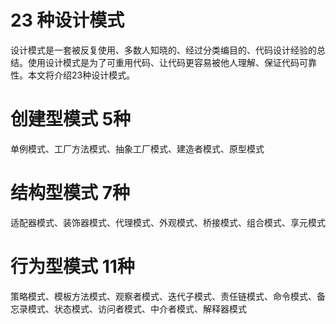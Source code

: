 # 23 种设计模式

设计模式是一套被反复使用、多数人知晓的、经过分类编目的、代码设计经验的总结。使用设计模式是为了可重用代码、让代码更容易被他人理解、保证代码可靠性。本文将介绍23种设计模式。

# 创建型模式 5种
单例模式、工厂方法模式、抽象工厂模式、建造者模式、原型模式

# 结构型模式 7种
适配器模式、装饰器模式、代理模式、外观模式、桥接模式、组合模式、享元模式

# 行为型模式 11种
策略模式、模板方法模式、观察者模式、迭代子模式、责任链模式、命令模式、备忘录模式、状态模式、访问者模式、中介者模式、解释器模式

